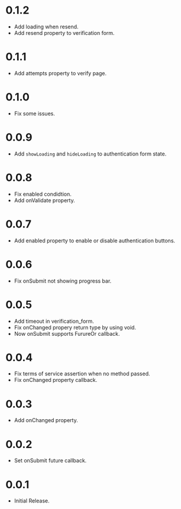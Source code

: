 # 0.1.2

- Add loading when resend.
- Add resend property to verification form.

# 0.1.1

- Add attempts property to verify page.

# 0.1.0

- Fix some issues.

# 0.0.9

- Add `showLoading` and `hideLoading` to authentication form state.

# 0.0.8

- Fix enabled condidtion.
- Add onValidate property.

# 0.0.7

- Add enabled property to enable or disable authentication buttons.

# 0.0.6

- Fix onSubmit not showing progress bar.

# 0.0.5

- Add timeout in verification_form.
- Fix onChanged propery return type by using void.
- Now onSubmit supports FurureOr callback.

# 0.0.4

- Fix terms of service assertion when no method passed.
- Fix onChanged property callback.

# 0.0.3

- Add onChanged property.

# 0.0.2

- Set onSubmit future callback.

# 0.0.1

- Initial Release.
